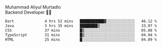 Muhammad Aliyul Murtadlo
<br>
Backend Developer 👨‍💻
<br>
<!--START_SECTION:waka-->

```txt
Dart              4 hrs 52 mins   ███████████▓░░░░░░░░░░░░░   46.12 %
Java              3 hrs 35 mins   ████████▒░░░░░░░░░░░░░░░░   33.97 %
CSS               37 mins         █▒░░░░░░░░░░░░░░░░░░░░░░░   05.88 %
TypeScript        31 mins         █▒░░░░░░░░░░░░░░░░░░░░░░░   04.94 %
HTML              25 mins         █░░░░░░░░░░░░░░░░░░░░░░░░   04.09 %
```

<!--END_SECTION:waka-->
